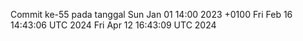 Commit ke-55 pada tanggal Sun Jan 01 14:00 2023 +0100
Fri Feb 16 14:43:06 UTC 2024
Fri Apr 12 16:43:09 UTC 2024
